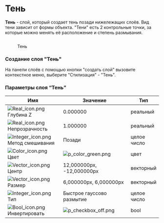 # Тень

**Тень** - слой, который создает тень позади нижележащих слоёв. Вид тени зависит от формы объекта. "Тени" есть 2 контрольные точки, за которые можно менять её расположение и степень размывания.

<figure><img src="https://lh7-us.googleusercontent.com/T5wYKXWQBxoWONLL7k3xpCWf4QG437H_thiEPWbXeTup3skC2S7cAULXTMRCoxMOHJApQFB1G_zu9ChByK2aKB0CcrURRhejJqG4ZNBt2_uOYzQhcsd6iJva2aPr1gaK8mHeL-srGnwK8XsT7mZ6m-4" alt=""><figcaption><p>Тень</p></figcaption></figure>

### Создание слоя "Тень"

На панели слоёв с помощью кнопки "создать слой" вызовите контекстное меню, выберите "Стилизация" - "Тень".

### Параметры слоя “Тень” <a href="#docs-internal-guid-ca95d97f-7fff-bd7e-c9c1-be5460e56a92" id="docs-internal-guid-ca95d97f-7fff-bd7e-c9c1-be5460e56a92"></a>

<table data-header-hidden><thead><tr><th width="232">Имя</th><th width="305">Значение</th><th>Тип</th></tr></thead><tbody><tr><td><img src="https://lh7-us.googleusercontent.com/oQ5AEWgFo8IFsbHBAyCsfC6ix7MpDKJyQxk5ur7zqZqmoqg8eHH3aYOklCyvPcR3fvYx0-I3CVWewe67lFqGMfxyun5DFvG7yviZKH_g0MXRJZZiVIXi6kGSsRuGQUgCz4IjUcIPLdxVp8K4jNICiWI" alt="Real_icon.png" data-size="line"> Глубина Z</td><td>0.000000</td><td>реальный</td></tr><tr><td><img src="https://lh7-us.googleusercontent.com/R3UWocolO9RfSeFwd_Tu6SyhRE1DqfKdZx_hlTMio_yGiYQB8KA3tep7WS33aMzsYrZO3PFcgnWB_zgNZ5bRcfcnVXrbGzEF2vG9ZZq-0rBLB-Rn6qrTJ9bqsntD7Yl7HYvrFlBG8MI72hvldyaqcw8" alt="Real_icon.png" data-size="line"> Непрозрачность</td><td>1.000000</td><td>реальный</td></tr><tr><td><img src="https://lh7-us.googleusercontent.com/wbjYCK4r7e5hHsVCxWC5uNyWPJ7NRvw8CN4kuPE88-8oa6L8EoV4tVHaZdbcwM8AHcH6PWVGFVojE07c3wqXLsuas0-e0HUOLA51vXp-PUsTNaWapouYnkXEQ8dGQcDN-DTu2aurCH2-ErAukrpMYo0" alt="Integer_icon.png" data-size="line"> Метод смешивания</td><td>Позади</td><td>целое число</td></tr><tr><td><img src="https://lh7-us.googleusercontent.com/7hQn75gCset-34lVEkhSfV-Eurxcm_2la_N1dqhBeQUTq2lKz0zB9iiXshTxvMy-0cuxdAiIhZmYb1346pYbM_j_yE-NQwLn0avYNoYekzR-04E7c2ps0z9rQyb3zWENdG8KZq9DCjXsWhUo3Pt61zU" alt="Color_icon.png" data-size="line"> Цвет</td><td><img src="https://lh7-us.googleusercontent.com/QU_lZvZdoyG6Ql3AbjfQckfGtJDNp-Y1Q-jqpSLk6XGpEKBdUwHJwrw_nU9wh7V4AakwAaS-kVHuvNwWGo2a-KDzTGF9ZJRVWbFIuu_kGTUgS9nqc7vfGrthyodS9JWY2IYEnzlM6JmKpaQQMAVXWHE" alt="p_color_green.png"></td><td>цвет</td></tr><tr><td><img src="https://lh7-us.googleusercontent.com/rd3NOB32czxhmjHqXqUOByHjrUdgFAcIvNAU_C2TjiXYXT3wdlA3VJScViINX_JuaKZQmWWnQYv83eog4Wt2iuUus2OC1lJZVbVk0qQD2Kfp_uDfWBBZlx1wGDHuIwnkOIMVoqNvE8uZSCgnxSCOs6o" alt="Vector_icon.png" data-size="line"> Центр</td><td>12,000000px, -12,000000px</td><td>векторный</td></tr><tr><td><img src="https://lh7-us.googleusercontent.com/rd3NOB32czxhmjHqXqUOByHjrUdgFAcIvNAU_C2TjiXYXT3wdlA3VJScViINX_JuaKZQmWWnQYv83eog4Wt2iuUus2OC1lJZVbVk0qQD2Kfp_uDfWBBZlx1wGDHuIwnkOIMVoqNvE8uZSCgnxSCOs6o" alt="Vector_icon.png" data-size="line"> Размер</td><td>6,000000px, 6,000000px</td><td>векторный</td></tr><tr><td><img src="https://lh7-us.googleusercontent.com/wbjYCK4r7e5hHsVCxWC5uNyWPJ7NRvw8CN4kuPE88-8oa6L8EoV4tVHaZdbcwM8AHcH6PWVGFVojE07c3wqXLsuas0-e0HUOLA51vXp-PUsTNaWapouYnkXEQ8dGQcDN-DTu2aurCH2-ErAukrpMYo0" alt="Integer_icon.png" data-size="line"> Тип</td><td>Быстрое гауссово размытие</td><td>целое число</td></tr><tr><td><img src="https://lh7-us.googleusercontent.com/br9lqQ6m9gSmrZ7aT9ECWbYKzUTSA5GMGS31oa_TXrTNzhYvGlW6GKZjibsvhfRMNbV2UB7tVmNpSqgEZ58seD42MITzGeTpKamvkzk_oVDgL2nGvlPiFXF79817Gy2nKPzV9_SiYokUd9P36bVhc6M" alt="Bool_icon.png" data-size="line"> Инвертировать</td><td><img src="https://lh7-us.googleusercontent.com/yXb5MYXsO8kcT-JR2rRj1FiKQv8fruP9EpQvNeVqPqQJTphOqfSKvjTq8BzuuChJSKiao6ycBqX_vKjgySNvKf63VI4O8srpdoDYubqe4y-K8-NjVaafS4ePrqPOUe8w6rgi_0zFvEQDxpaFhAMIWIw" alt="p_checkbox_off.png"></td><td>bool</td></tr></tbody></table>
